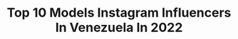 ---
title: Top 10 Models Instagram Influencers In Venezuela In 2022
description: >-
  Find top models Instagram influencers in Venezuela in 2022. Most popular hashtags: #model #venezuela #tbt.
platform: Instagram
hits: 156
text_top: See the top-rated Instagram accounts on inBeat.
text_bottom: Our database aggregates 156 Instagram influencers like this in Venezuela for you to work with.
profiles:
  - username: "gasibae"
    fullname: >-
      𝐄𝐋𝐈𝐙𝐀𝐁𝐄𝐓𝐇 𝐆𝐀𝐒𝐈𝐁𝐀
    bio: >-
      ✖️Miss Distrito Capital 2020 | Miss Fotogénica 20’ ✖️Healthy lifestyle | Model | LATINA 🇻🇪 ✖️Business: workingwith.gasiba@gmail.com 🌟dm for collabs
    location: "Venezuela"
    followers: 41228
    engagement: 794
    commentsToLikes: 0.063985
    id: ck5cfpfsfnege0i11i3rdr0vh
    verified: false
    hashtags: "#repost, #girlpower, #womenempowerment, #miss"
  - username: "ariannapitino"
    fullname: >-
      ARIANNA PITINO🦂
    bio: >-
      Model | Fashion | Lifestyle Blogger .. not a simple girl living her dream✨ 📍Currently: Caracas/Valencia #creativedirector #production #contentcreator📩
    location: "Venezuela"
    followers: 52082
    engagement: 777
    commentsToLikes: 0.032270
    id: ck0tw1ckedlh80i19e0e7a89q
    verified: false
    hashtags: "#editorial, #photoshoot, #lifestyleblogger, #modelscout"
  - username: "veronicaweffer"
    fullname: >-
      Veronica Weffer
    bio: >-
      🎓Lic. Comunicación Social * TravelBlogger✈️ Youtuber * Bikini Model👙
    location: "Venezuela"
    followers: 465593
    engagement: 462
    commentsToLikes: 0.019344
    id: ck15tapufh6000i198iul4w5x
    verified: false
    hashtags: "#blogger, #morrocoy, #vzla, #tucacas"
  - username: "dianavalentinarch"
    fullname: >-
      Diana Valentina
    bio: >-
      Mi vida y día a día en fotos 📸 💃🏼Hobby model Chef internacional👩🏼‍🍳 📈Uni student
    location: "Venezuela"
    followers: 8936
    engagement: 1969
    commentsToLikes: 0.018767
    id: ck9hbo11fhoxf0j78ehdgm62q
    verified: false
    hashtags: "#blonde, #bogota, #photography, #pregnant"
  - username: "steffysoccer"
    fullname: >-
      Steffy G. - Coach ⚡️Cachaca
    bio: >-
      🔒22k Player ⚽️ Model 📸 Tv Host 🎥 @pibeycachaca 💪🏽🌱 @flp_gt 🇬🇹⚽️ #traveler #advancediver 🧜🏽‍♀️🌺🌊🦈🐙🎒🗺
    location: "Venezuela"
    followers: 21585
    engagement: 250
    commentsToLikes: 0.081520
    id: ckap1szetw05m0i78rxbzfs5n
    verified: false
    hashtags: "#herbalifelatino, #meentrenoencasa, #lifestyle, #traininghard"
  - username: "leandry_pauquer"
    fullname: >-
      Leandry Pauquer
    bio: >-
      D E S I G N E R 24th - Venezuelan Born to the Design Artist | Model | Illustrator [Life, Liberty, Happiness]
    location: "Venezuela"
    followers: 8162
    engagement: 1076
    commentsToLikes: 0.030957
    id: ck8tbyr3pxphn0j78rgagoy01
    verified: false
    hashtags: "#lights, #photoshoot, #men, #photography"
  - username: "melissajimenez9"
    fullname: >-
      Melissa Jiménez
    bio: >-
      Miss International Venezuela '19 🤍 Model | Actress Life Coach | Gymnast #TuÉxitoEsSerTú
    location: "Venezuela"
    followers: 94462
    engagement: 482
    commentsToLikes: 0.016595
    id: ck5c6nkj15tbg0i111dh8cjxr
    verified: false
    hashtags: "#tbt, #magazine, #missvenezuela, #tuexitoessertu"
  - username: "yerardymontoya"
    fullname: >-
      Yerardy Montoya
    bio: >-
      👑TV Host @madelabelleza 🎬TV Host @meridianoonline 👑Miss Nva Esparta 2017 🎥 ℳℴ𝓂ℯ𝓃𝓉ℴ 𝒻𝒾𝓉 - YouTuber👇🏻 🥇Woman’s Fit Model 🎓Lcda Ciencias Fiscales
    location: "Venezuela"
    followers: 41248
    engagement: 235
    commentsToLikes: 0.047298
    id: ck5bxv68sogv20i11vedmwgpb
    verified: false
    hashtags: "#black, #girl, #top, #topbodies"
  - username: "camilacisnerosg"
    fullname: >-
      Camila Cisneros
    bio: >-
      madrid📍currently in Caracas M.A @brickelguerra 🇪🇸 @wildmgmt 🇬🇧 @bma_models 🇲🇽 @quetarojas
    location: "Venezuela"
    followers: 14677
    engagement: 982
    commentsToLikes: 0.017920
    id: ck138bbwlfez20i19qoehtj2n
    verified: false
    hashtags: "#newreels, #work"
  - username: "valeriefinlayd"
    fullname: >-
      Valerie Finlay Damiani
    bio: >-
      law | model | valichu | valifinlay@gmail.com @valifinlaybook | @calzadoezio
    location: "Venezuela"
    followers: 19241
    engagement: 732
    commentsToLikes: 0.017588
    id: ck5ckc41vwkgw0i11d82ugw54
    verified: false
    hashtags: ""
---
